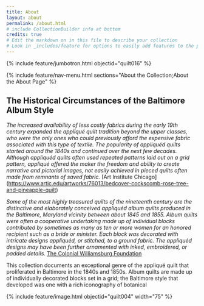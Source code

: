 ```yaml
---
title: About
layout: about
permalink: /about.html
# include CollectionBuilder info at bottom
credits: true
# Edit the markdown on in this file to describe your collection
# Look in _includes/feature for options to easily add features to the page
---
```


{% include feature/jumbotron.html objectid="quilt016" %}

{% include feature/nav-menu.html sections="About the Collection;About the About Page" %}

## The Historical Circumstances of the Baltimore Album Style

*The increased availability of less costly fabrics during the early 19th century expanded the appliqué quilt tradition beyond the upper classes, who were the only ones who could previously afford the expensive fabric associated with this type of textile. The popularity of appliquéd quilts started around the 1840s and continued over the next few decades. Although appliquéd quilts often used repeated patterns laid out on a grid pattern, appliqué offered the maker the freedom and ability to create narrative and pictorial images, not easily achieved in pieced quilts often made from remnants of saved fabric.* [Art Institute Chicago] (https://www.artic.edu/artworks/76013/bedcover-cockscomb-rose-tree-and-pineapple-quilt)

*Some of the most highly treasured quilts of the nineteenth century are the distinctive and elaborately conceived appliquéd album quilts produced in the Baltimore, Maryland vicinity between about 1845 and 1855. Album quilts were often a cooperative undertaking made up of individual blocks contributed by sometimes as many as ten or more women for an honored recipient such as a bride or minister. Each block was decorated with intricate designs appliquéd, or stitched, to a ground fabric. The appliquéd designs may have been further ornamented with inked, embroidered, or padded details.* [The Colonial Williamsburg Foundation](https://emuseum.history.org/objects/58859/quilt-baltimore-album-by-unknown-maker?)

This collection documents an exceptional genre of the appliqué quilt that proliferated in Baltimore in the 1840s and 1850s. Album quilts are made up of individually decorated blocks set in a grid; the Baltimore style that developed was one with a rich iconography of botanical 


{% include feature/image.html objectid="quilt004" width="75" %}
